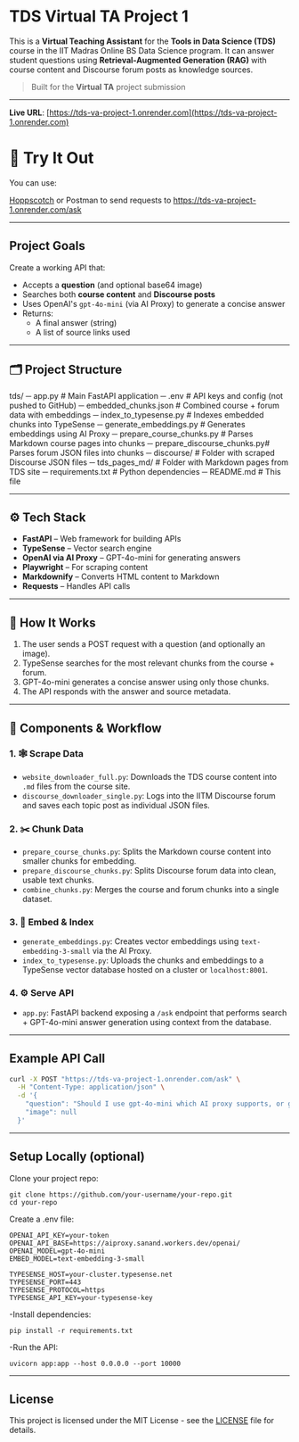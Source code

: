 # TDS Virtual TA Project 1

This is a **Virtual Teaching Assistant** for the **Tools in Data Science (TDS)** course in the IIT Madras Online BS Data Science program. It can answer student questions using **Retrieval-Augmented Generation (RAG)** with course content and Discourse forum posts as knowledge sources.

> Built for the **Virtual TA** project submission 

---

 **Live URL**: [https://tds-va-project-1.onrender.com](https://tds-va-project-1.onrender.com)

# 🧪 Try It Out
You can use:

[Hoppscotch](https://hoppscotch.io/) or Postman to send requests to https://tds-va-project-1.onrender.com/ask

---


## Project Goals

Create a working API that:

- Accepts a **question** (and optional base64 image)
- Searches both **course content** and **Discourse posts**
- Uses OpenAI's `gpt-4o-mini` (via AI Proxy) to generate a concise answer
- Returns:
  - A final answer (string)
  - A list of source links used

---

## 🗂️ Project Structure

tds/
─ app.py # Main FastAPI application
─ .env # API keys and config (not pushed to GitHub)
─ embedded_chunks.json # Combined course + forum data with embeddings
─ index_to_typesense.py # Indexes embedded chunks into TypeSense
─ generate_embeddings.py # Generates embeddings using AI Proxy
─ prepare_course_chunks.py # Parses Markdown course pages into chunks
─ prepare_discourse_chunks.py# Parses forum JSON files into chunks
─ discourse/ # Folder with scraped Discourse JSON files
─ tds_pages_md/ # Folder with Markdown pages from TDS site
─ requirements.txt # Python dependencies
─ README.md # This file

---

## ⚙️ Tech Stack

- **FastAPI** – Web framework for building APIs  
- **TypeSense** – Vector search engine  
- **OpenAI via AI Proxy** – GPT-4o-mini for generating answers  
- **Playwright** – For scraping content  
- **Markdownify** – Converts HTML content to Markdown  
- **Requests** – Handles API calls  

---

## 🚀 How It Works

1. The user sends a POST request with a question (and optionally an image).
2. TypeSense searches for the most relevant chunks from the course + forum.
3. GPT-4o-mini generates a concise answer using only those chunks.
4. The API responds with the answer and source metadata.

---

## 🧩 Components & Workflow

### 1. 🕸 Scrape Data  
- `website_downloader_full.py`: Downloads the TDS course content into `.md` files from the course site.  
- `discourse_downloader_single.py`: Logs into the IITM Discourse forum and saves each topic post as individual JSON files.

### 2. ✂️ Chunk Data  
- `prepare_course_chunks.py`: Splits the Markdown course content into smaller chunks for embedding.  
- `prepare_discourse_chunks.py`: Splits Discourse forum data into clean, usable text chunks.  
- `combine_chunks.py`: Merges the course and forum chunks into a single dataset.

### 3. 🧠 Embed & Index  
- `generate_embeddings.py`: Creates vector embeddings using `text-embedding-3-small` via the AI Proxy.  
- `index_to_typesense.py`: Uploads the chunks and embeddings to a TypeSense vector database hosted on a cluster or `localhost:8001`.

### 4. ⚙️ Serve API  
- `app.py`: FastAPI backend exposing a `/ask` endpoint that performs search + GPT-4o-mini answer generation using context from the database.

---

## Example API Call

```bash
curl -X POST "https://tds-va-project-1.onrender.com/ask" \
  -H "Content-Type: application/json" \
  -d '{
    "question": "Should I use gpt-4o-mini which AI proxy supports, or gpt-3.5-turbo?",
    "image": null
  }'
```
---
## Setup Locally (optional)
Clone your project repo:
```
git clone https://github.com/your-username/your-repo.git
cd your-repo
```
Create a .env file:
```
OPENAI_API_KEY=your-token
OPENAI_API_BASE=https://aiproxy.sanand.workers.dev/openai/
OPENAI_MODEL=gpt-4o-mini
EMBED_MODEL=text-embedding-3-small

TYPESENSE_HOST=your-cluster.typesense.net
TYPESENSE_PORT=443
TYPESENSE_PROTOCOL=https
TYPESENSE_API_KEY=your-typesense-key
```
-Install dependencies:
```
pip install -r requirements.txt
```
-Run the API:
```
uvicorn app:app --host 0.0.0.0 --port 10000
```
---

## License

This project is licensed under the MIT License - see the [LICENSE](LICENSE) file for details.
